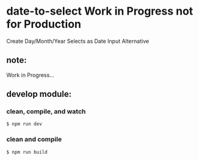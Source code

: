 # date-to-select Work in Progress not for Production
Create Day/Month/Year Selects as Date Input Alternative

## note:
Work in Progress...

## develop module:

### clean, compile, and watch

`$ npm run dev`

### clean and compile

`$ npm run build`
